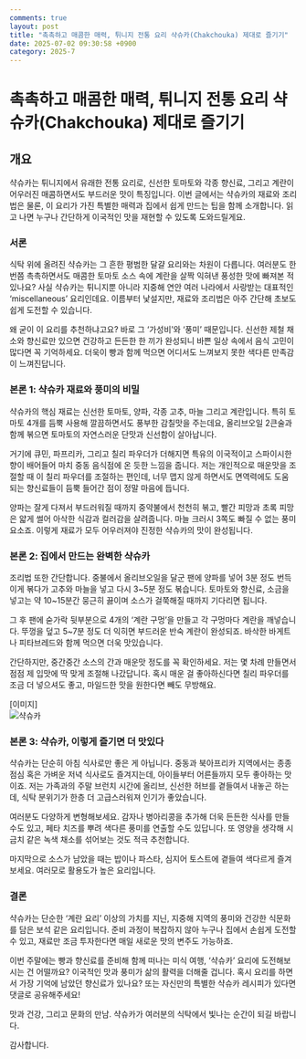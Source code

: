 ```yaml
---
comments: true
layout: post
title: "촉촉하고 매콤한 매력, 튀니지 전통 요리 샥슈카(Chakchouka) 제대로 즐기기"
date: 2025-07-02 09:30:58 +0900
category: 2025-7
---
```


# 촉촉하고 매콤한 매력, 튀니지 전통 요리 샥슈카(Chakchouka) 제대로 즐기기

## 개요  
샥슈카는 튀니지에서 유래한 전통 요리로, 신선한 토마토와 각종 향신료, 그리고 계란이 어우러진 매콤하면서도 부드러운 맛이 특징입니다. 이번 글에서는 샥슈카의 재료와 조리법은 물론, 이 요리가 가진 특별한 매력과 집에서 쉽게 만드는 팁을 함께 소개합니다. 읽고 나면 누구나 간단하게 이국적인 맛을 재현할 수 있도록 도와드릴게요.

### 서론  
식탁 위에 올려진 샥슈카는 그 흔한 평범한 달걀 요리와는 차원이 다릅니다. 여러분도 한 번쯤 촉촉하면서도 매콤한 토마토 소스 속에 계란을 살짝 익혀낸 풍성한 맛에 빠져본 적 있나요? 사실 샥슈카는 튀니지뿐 아니라 지중해 연안 여러 나라에서 사랑받는 대표적인 ‘miscellaneous’ 요리인데요. 이름부터 낯설지만, 재료와 조리법은 아주 간단해 초보도 쉽게 도전할 수 있습니다.  

왜 굳이 이 요리를 추천하냐고요? 바로 그 ‘가성비’와 ‘풍미’ 때문입니다. 신선한 제철 채소와 향신료만 있으면 건강하고 든든한 한 끼가 완성되니 바쁜 일상 속에서 음식 고민이 많다면 꼭 기억하세요. 더욱이 빵과 함께 먹으면 어디서도 느껴보지 못한 색다른 만족감이 느껴진답니다.

### 본론 1: 샥슈카 재료와 풍미의 비밀  
샥슈카의 핵심 재료는 신선한 토마토, 양파, 각종 고추, 마늘 그리고 계란입니다. 특히 토마토 4개를 듬뿍 사용해 깔끔하면서도 풍부한 감칠맛을 주는데요, 올리브오일 2큰술과 함께 볶으면 토마토의 자연스러운 단맛과 신선함이 살아납니다.  

거기에 큐민, 파프리카, 그리고 칠리 파우더가 더해지면 특유의 이국적이고 스파이시한 향이 배어들어 마치 중동 음식점에 온 듯한 느낌을 줍니다. 저는 개인적으로 매운맛을 조절할 때 이 칠리 파우더를 조절하는 편인데, 너무 맵지 않게 하면서도 면역력에도 도움 되는 향신료들이 듬뿍 들어간 점이 정말 마음에 듭니다.

양파는 잘게 다져서 부드러워질 때까지 중약불에서 천천히 볶고, 빨간 피망과 초록 피망은 얇게 썰어 아삭한 식감과 컬러감을 살려줍니다. 마늘 크러시 3쪽도 빠질 수 없는 풍미 요소죠. 이렇게 재료가 모두 어우러져야 진정한 샥슈카의 맛이 완성됩니다.

### 본론 2: 집에서 만드는 완벽한 샥슈카  
조리법 또한 간단합니다. 중불에서 올리브오일을 달군 팬에 양파를 넣어 3분 정도 번득이게 볶다가 고추와 마늘을 넣고 다시 3~5분 정도 볶습니다. 토마토와 향신료, 소금을 넣고는 약 10~15분간 뭉근히 끓이며 소스가 걸쭉해질 때까지 기다리면 됩니다.  
   
그 후 팬에 숟가락 뒷부분으로 4개의 ‘계란 구멍’을 만들고 각 구멍마다 계란을 깨넣습니다. 뚜껑을 덮고 5~7분 정도 더 익히면 부드러운 반숙 계란이 완성되죠. 바삭한 바게트나 피타브레드와 함께 먹으면 더욱 맛있습니다.  

간단하지만, 중간중간 소스의 간과 매운맛 정도를 꼭 확인하세요. 저는 몇 차례 만들면서 점점 제 입맛에 딱 맞게 조절해 나갔답니다. 혹시 매운 걸 좋아하신다면 칠리 파우더를 조금 더 넣으셔도 좋고, 마일드한 맛을 원한다면 빼도 무방해요.  

[이미지]  
![샥슈카](https://www.themealdb.com/images/media/meals/gpz67p1560458984.jpg)  

### 본론 3: 샥슈카, 이렇게 즐기면 더 맛있다  
샥슈카는 단순히 아침 식사로만 좋은 게 아닙니다. 중동과 북아프리카 지역에서는 종종 점심 혹은 가벼운 저녁 식사로도 즐겨지는데, 아이들부터 어른들까지 모두 좋아하는 맛이죠. 저는 가족과의 주말 브런치 시간에 올리브, 신선한 허브를 곁들여서 내놓곤 하는데, 식탁 분위기가 한층 더 고급스러워져 인기가 좋았습니다.  

여러분도 다양하게 변형해보세요. 감자나 병아리콩을 추가해 더욱 든든한 식사를 만들 수도 있고, 페타 치즈를 뿌려 색다른 풍미를 연출할 수도 있답니다. 또 영양을 생각해 시금치 같은 녹색 채소를 섞어보는 것도 적극 추천합니다.  

마지막으로 소스가 남았을 때는 밥이나 파스타, 심지어 토스트에 곁들여 색다르게 즐겨보세요. 여러모로 활용도가 높은 요리입니다.

### 결론  
샥슈카는 단순한 ‘계란 요리’ 이상의 가치를 지닌, 지중해 지역의 풍미와 건강한 식문화를 담은 보석 같은 요리입니다. 준비 과정이 복잡하지 않아 누구나 집에서 손쉽게 도전할 수 있고, 재료만 조금 투자한다면 매일 새로운 맛의 변주도 가능하죠.  

이번 주말에는 빵과 향신료를 준비해 함께 떠나는 미식 여행, ‘샥슈카’ 요리에 도전해보시는 건 어떨까요? 이국적인 맛과 풍미가 삶의 활력을 더해줄 겁니다. 혹시 요리를 하면서 가장 기억에 남았던 향신료가 있나요? 또는 자신만의 특별한 샥슈카 레시피가 있다면 댓글로 공유해주세요!  

맛과 건강, 그리고 문화의 만남. 샥슈카가 여러분의 식탁에서 빛나는 순간이 되길 바랍니다.  

감사합니다.